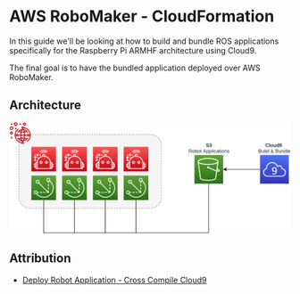 # AWS RoboMaker - CloudFormation

In this guide we'll be looking at how to build and bundle ROS applications specifically for the Raspberry Pi ARMHF architecture using Cloud9.

The final goal is to have the bundled application deployed over AWS RoboMaker.

## Architecture

![Architecture](img/architecture.png)

## Attribution

* [Deploy Robot Application - Cross Compile Cloud9](https://docs.aws.amazon.com/robomaker/latest/dg/gs-deploy.html)